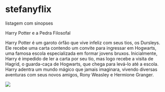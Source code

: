 # stefanyflix

listagem com sinopses

Harry Potter e a Pedra Filosofal

Harry Potter é um garoto órfão que vive infeliz com seus tios, os Dursleys. Ele recebe uma carta contendo um convite para ingressar em Hogwarts, uma famosa escola especializada em formar jovens bruxos. Inicialmente, Harry é impedido de ler a carta por seu tio, mas logo recebe a visita de Hagrid, o guarda-caça de Hogwarts, que chega para levá-lo até a escola. Harry adentra um mundo mágico que jamais imaginara, vivendo diversas aventuras com seus novos amigos, Rony Weasley e Hermione Granger.

![](<img src="https://media1.tenor.com/m/00xgBhIre7gAAAAd/hermione-ron-weasley.gif" alt="harry potter and hermione granger are standing next to each other in front of a fire"/>)
